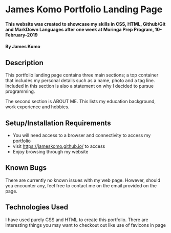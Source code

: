 # James Komo Portfolio Landing Page
#### This website was created to showcase my skills in CSS, HTML, Github/Git and MarkDown Languages after one week at Moringa Prep Program, 10-February-2019
#### By **James Komo**
## Description
This portfolio landing page contains three main sections; a top container that includes my personal details such as a name, photo and a tag line. Included in this section is also a statement on why I decided to pursue programming.

The second section is ABOUT ME. This lists my education background, work experience and hobbies.
## Setup/Installation Requirements
* You will need access to a browser and connectivity to access my portfolio
* visit https://jameskomo.github.io/ to access
* Enjoy browsing through my website

## Known Bugs
There are currently no known issues with my web page. However, should you encounter any, feel free to contact me on the email provided on the page.
## Technologies Used
I have used purely CSS and HTML to create this portfolio. There are interesting things you may want to checkout out like use of favicons in page <title>, import of Google fonts to use some catchy fonts, includinga GIF to enrich your experience, use of floats, classes, image positioning and text decoration among others. 
## Support and contact details
For any bugs or other issues, contact me on the email link on the page. I am available on james.komoh@gmail.com in case you cannot access the page. Feel free to contribute to the project.
### License
This site is license under GNU General Public License v3.0 GNU GPLv3. Permissions of this strong copyleft license are conditioned on making available complete source code of licensed works and modifications, which include larger works using a licensed work, under the same license. Copyright and license notices must be preserved. Contributors provide an express grant of patent rights.
  
